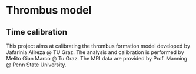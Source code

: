 # Thrombus model
## Time calibration

This project aims at calibrating the thrombus formation model developed by Jafarinia Alireza @ TU Graz. The analysis and calibration is performed by Melito Gian Marco @ Tu Graz.
The MRI data  are provided by Prof. Manning @ Penn State University.